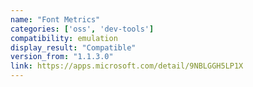 ```yaml
---
name: "Font Metrics"
categories: ['oss', 'dev-tools']
compatibility: emulation
display_result: "Compatible"
version_from: "1.1.3.0"
link: https://apps.microsoft.com/detail/9NBLGGH5LP1X
---
```

